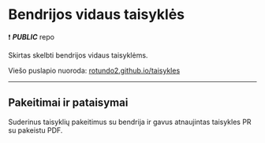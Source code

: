 # Bendrijos vidaus taisyklės

:exclamation: ***PUBLIC*** repo

Skirtas skelbti bendrijos vidaus taisyklėms.

Viešo puslapio nuoroda: [rotundo2.github.io/taisykles](https://rotundo2.github.io/taisykles)

---

## Pakeitimai ir pataisymai

Suderinus taisyklių pakeitimus su bendrija ir gavus atnaujintas taisykles PR su pakeistu PDF.